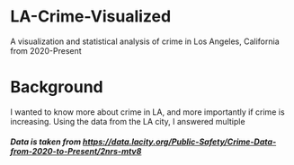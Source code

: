 # LA-Crime-Visualized
A visualization and statistical analysis of crime in Los Angeles, California from 2020-Present

# Background
I wanted to know more about crime in LA, and more importantly if crime is increasing. Using the data from the LA city, I answered multiple

##### Data is taken from https://data.lacity.org/Public-Safety/Crime-Data-from-2020-to-Present/2nrs-mtv8
